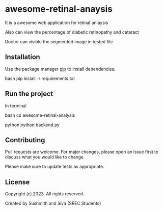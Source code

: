 # awesome-retinal-anaysis

It is a awesome web application for retinal anlaysis

Also can view the percentage of diabetic retinopathy and cataract

Doctor can visible the segmented image in tested file

## Installation

Use the package manager [pip](https://pip.pypa.io/en/stable/) to install dependencies.

bash
pip install -r requirements.txt


## Run the project

In terminal 

bash
cd awesome-retinal-analysis


python
python backend.py


## Contributing

Pull requests are welcome. For major changes, please open an issue first
to discuss what you would like to change.

Please make sure to update tests as appropriate.

## License

Copyright (c) 2023. All rights reserved.

Created by Sushmith and Siva (SREC Students)

